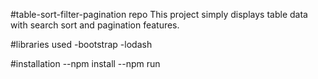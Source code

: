#table-sort-filter-pagination repo
This project simply displays table data with search sort and pagination features.

#libraries used
-bootstrap
-lodash

#installation
--npm install
--npm run




